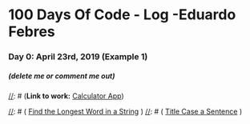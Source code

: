 # 100 Days Of Code - Log -Eduardo Febres

### Day 0: April 23rd, 2019 (Example 1)
##### (delete me or comment me out)

[//]: # (**Today's Progress**: Fixed CSS, worked on canvas functionality for the app.)

[//]: # (**Thoughts:** I really struggled with CSS, but, overall, I feel like I am slowly getting better at it. Canvas is still new for me, but I managed to figure out some basic functionality.)

[//]: # (**Link to work:** [Calculator App](http://www.example.com))

[//]: # ( [Find the Longest Word in a String](https://www.freecodecamp.com/challenges/find-the-longest-word-in-a-string) )
[//]: # ( [Title Case a Sentence](https://www.freecodecamp.com/challenges/title-case-a-sentence) )
